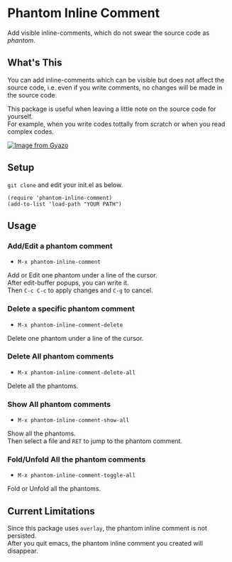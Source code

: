 # Phantom Inline Comment

Add visible inline-comments, which do not swear the source code as _phantom_.

## What's This

You can add inline-comments which can be visible but does not affect the source code, 
i.e. even if you write comments, no changes will be made in the source code.

This package is useful when leaving a little note on the source code for yourself.  
For example, when you write codes tottally from scratch or when you read complex codes.

[![Image from Gyazo](https://i.gyazo.com/cefc091eb849b160901e221a23cc2885.gif)](https://gyazo.com/cefc091eb849b160901e221a23cc2885)

## Setup

`git clone` and edit your init.el as below.

```elisp
(require 'phantom-inline-comment)
(add-to-list 'load-path "YOUR PATH")
```

## Usage

### Add/Edit a phantom comment

+ `M-x phantom-inline-comment`

Add or Edit one phantom under a line of the cursor.  
After edit-buffer popups, you can write it.  
Then `C-c C-c` to apply changes and `C-g` to cancel.

### Delete a specific phantom comment

+ `M-x phantom-inline-comment-delete`

Delete one phantom under a line of the cursor.

### Delete All phantom comments

+ `M-x phantom-inline-comment-delete-all`

Delete all the phantoms.

### Show All phantom comments

+ `M-x phantom-inline-comment-show-all`

Show all the phantoms.  
Then select a file and `RET` to jump to the phantom comment.

### Fold/Unfold All the phantom comments

+ `M-x phantom-inline-comment-toggle-all`

Fold or Unfold all the phantoms.

## Current Limitations

Since this package uses `overlay`, the phantom inline comment is not persisted.  
After you quit emacs, the phantom inline comment you created will disappear.
